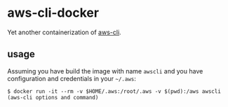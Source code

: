 
# aws-cli-docker

[cli]: https://github.com/aws/aws-cli

Yet another containerization of [aws-cli][cli].

## usage

Assuming you have build the image with name `awscli` and you have configuration
and credentials in your `~/.aws`:

    $ docker run -it --rm -v $HOME/.aws:/root/.aws -v $(pwd):/aws awscli (aws-cli options and command)
